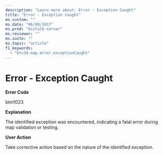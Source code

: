 ```yaml
---
description: "Learn more about: Error - Exception Caught"
title: "Error - Exception Caught"
ms.custom: ""
ms.date: "06/08/2017"
ms.prod: "biztalk-server"
ms.reviewer: ""
ms.suite: ""
ms.topic: "article"
f1_keywords: 
  - "bts10.map.error.exceptionCaught"
---
```

# Error - Exception Caught
**Error Code**  
  
 btm1023  
  
 **Explanation**  
  
 The identified exception was encountered, indicating a fatal error during map validation or testing.  
  
 **User Action**  
  
 Take corrective action based on the nature of the identified exception.
